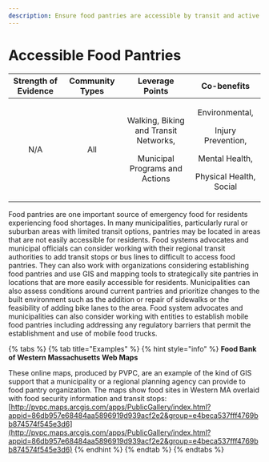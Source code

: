 ```yaml
---
description: Ensure food pantries are accessible by transit and active transportation
---
```


# Accessible Food Pantries

<table>
  <thead>
    <tr>
      <th style="text-align:center">Strength of Evidence</th>
      <th style="text-align:center">Community Types</th>
      <th style="text-align:center">Leverage Points</th>
      <th style="text-align:center">Co-benefits</th>
    </tr>
  </thead>
  <tbody>
    <tr>
      <td style="text-align:center">N/A</td>
      <td style="text-align:center">All</td>
      <td style="text-align:center">
        <p>Walking, Biking and Transit Networks,</p>
        <p>Municipal Programs and Actions</p>
      </td>
      <td style="text-align:center">
        <p>Environmental,</p>
        <p>Injury Prevention,</p>
        <p>Mental Health,</p>
        <p>Physical Health, Social</p>
      </td>
    </tr>
  </tbody>
</table>

Food pantries are one important source of emergency food for residents experiencing food shortages. In many municipalities, particularly rural or suburban areas with limited transit options, pantries may be located in areas that are not easily accessible for residents. Food systems advocates and municipal officials can consider working with their regional transit authorities to add transit stops or bus lines to difficult to access food pantries. They can also work with organizations considering establishing food pantries and use GIS and mapping tools to strategically site pantries in locations that are more easily accessible for residents. Municipalities can also assess conditions around current pantries and prioritize changes to the built environment such as the addition or repair of sidewalks or the feasibility of adding bike lanes to the area. Food system advocates and municipalities can also consider working with entities to establish mobile food pantries including addressing any regulatory barriers that permit the establishment and use of mobile food trucks.

{% tabs %}
{% tab title="Examples" %}
{% hint style="info" %}
**Food Bank of Western Massachusetts Web Maps**

These online maps, produced by PVPC, are an example of the kind of GIS support that a municipality or a regional planning agency can provide to food pantry organization. The maps show food sites in Western MA overlaid with food security information and transit stops: [http://pvpc.maps.arcgis.com/apps/PublicGallery/index.html?appid=86db957e68484aa5896919d939acf2e2&group=e4beca537fff4769bb874574f545e3d6](http://pvpc.maps.arcgis.com/apps/PublicGallery/index.html?appid=86db957e68484aa5896919d939acf2e2&group=e4beca537fff4769bb874574f545e3d6)
{% endhint %}
{% endtab %}
{% endtabs %}

